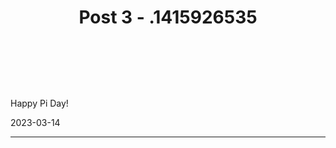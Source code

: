 <script>
    import Header from './Header.svelte';
</script>

# <Header>Post 3 - .1415926535</Header>

Happy Pi Day!

2023-03-14

---
